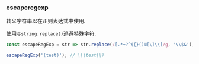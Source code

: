 ### escaperegexp

转义字符串以在正则表达式中使用. 

使用`与string.replace()`逃避特殊字符. 

```js
const escapeRegExp = str => str.replace(/[.*+?^${}()Ɯ[\]\\]/g, '\\$&');
```

```js
escapeRegExp('(test)'); // \\(test\\)
```